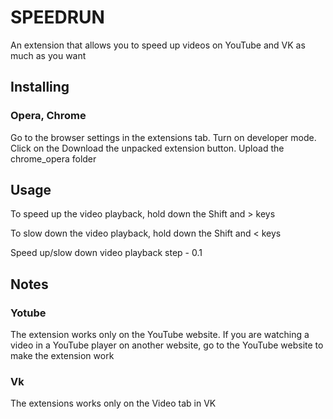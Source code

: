 <h1>SPEEDRUN</h1>

An extension that allows you to speed up videos on YouTube and VK as much as you want

<h2>Installing</h2>

<h3>Opera, Chrome</h3>
Go to the browser settings in the extensions tab. Turn on developer mode.
Click on the Download the unpacked extension button. Upload the chrome_opera folder

<h2>Usage</h2>
To speed up the video playback, hold down the Shift and > keys

To slow down the video playback, hold down the Shift and < keys

Speed up/slow down video playback step - 0.1

<h2>Notes</h2>

<h3>Yotube</h3>
The extension works only on the YouTube website. If you are watching a video in a YouTube player
on another website, go to the YouTube website to make the extension work

<h3>Vk</h3>
The extensions works only on the Video tab in VK


